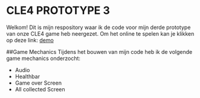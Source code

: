 # CLE4 PROTOTYPE 3
Welkom! 
Dit is mijn respository waar ik de code voor mijn derde prototype van onze CLE4 game heb neergezet.
Om het online te spelen kan je klikken op deze link: [demo](https://senalisa.github.io/CLE4-Prototype-3/)

##Game Mechanics
Tijdens het bouwen van mijn code heb ik de volgende game mechanics onderzocht:
- Audio
- Healthbar
- Game over Screen
- All collected Screen
